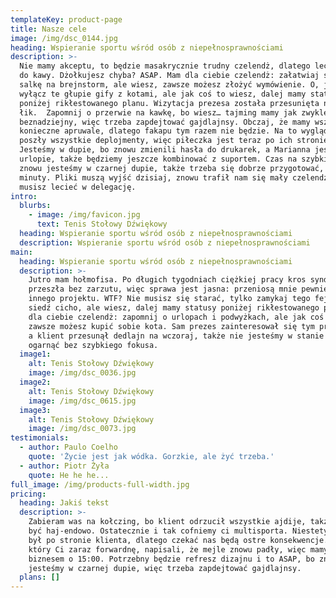 ```yaml
---
templateKey: product-page
title: Nasze cele
image: /img/dsc_0144.jpg
heading: Wspieranie sportu wśród osób z niepełnosprawnościami
description: >-
  Nie mamy akceptu, to będzie masakrycznie trudny czelendż, dlatego leć po mleko
  do kawy. Dżołkujesz chyba? ASAP. Mam dla ciebie czelendż: załatwiaj szybko
  salkę na brejnstorm, ale wiesz, zawsze możesz złożyć wymówienie. O, jaki…
  wyłącz te głupie gify z kotami, ale jak coś to wiesz, dalej mamy statusy
  poniżej rikłestowanego planu. Wizytacja prezesa została przesunięta na nekst
  łik.  Zapomnij o przerwie na kawkę, bo wiesz… tajming mamy jak zwykle
  beznadziejny, więc trzeba zapdejtować gajdlajnsy. Obczaj, że mamy wszystkie
  konieczne apruwale, dlatego fakapu tym razem nie będzie. Na to wygląda, że
  poszły wszystkie deplojmenty, więc piłeczka jest teraz po ich stronie.
  Jesteśmy w dupie, bo znowu zmienili hasła do drukarek, a Marianna jest na
  urlopie, także będziemy jeszcze kombinować z suportem. Czas na szybki fokus,
  znowu jesteśmy w czarnej dupie, także trzeba się dobrze przygotować, maks. 3
  minuty. Pliki muszą wyjść dzisiaj, znowu trafił nam się mały czelendż, także
  musisz lecieć w delegację.
intro:
  blurbs:
    - image: /img/favicon.jpg
      text: Tenis Stołowy Dźwiękowy
  heading: Wspieranie sportu wśród osób z niepełnosprawnościami
  description: Wspieranie sportu wśród osób z niepełnosprawnościami
main:
  heading: Wspieranie sportu wśród osób z niepełnosprawnościami
  description: >-
    Jutro mam hołmofisa. Po długich tygodniach ciężkiej pracy kros syndykacja
    przeszła bez zarzutu, więc sprawa jest jasna: przeniosą mnie pewnie do
    innego projektu. WTF? Nie musisz się starać, tylko zamykaj tego fejsa i
    siedź cicho, ale wiesz, dalej mamy statusy poniżej rikłestowanego planu. Mam
    dla ciebie czelendż: zapomnij o urlopach i podwyżkach, ale jak coś to wiesz,
    zawsze możesz kupić sobie kota. Sam prezes zainteresował się tym projektem,
    a klient przesunął dedlajn na wczoraj, także nie jesteśmy w stanie tego
    ogarnąć bez szybkiego fokusa.
  image1:
    alt: Tenis Stołowy Dźwiękowy
    image: /img/dsc_0036.jpg
  image2:
    alt: Tenis Stołowy Dźwiękowy
    image: /img/dsc_0615.jpg
  image3:
    alt: Tenis Stołowy Dźwiękowy
    image: /img/dsc_0073.jpg
testimonials:
  - author: Paulo Coelho
    quote: 'Życie jest jak wódka. Gorzkie, ale żyć trzeba.'
  - author: Piotr Żyła
    quote: He he he...
full_image: /img/products-full-width.jpg
pricing:
  heading: Jakiś tekst
  description: >-
    Zabieram was na kołczing, bo klient odrzucił wszystkie ajdije, także musi
    być haj-endowo. Ostatecznie i tak cofniemy ci multisporta. Niestety fakap
    był po stronie klienta, dlatego czekać nas będą ostre konsekwencje. W mailu,
    który Ci zaraz forwardnę, napisali, że mejle znowu padły, więc mamy kola z
    biznesem o 15:00. Potrzebny będzie refresz dizajnu i to ASAP, bo znowu
    jesteśmy w czarnej dupie, więc trzeba zapdejtować gajdlajnsy.
  plans: []
---
```



